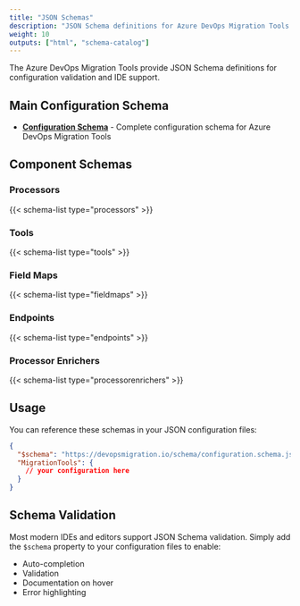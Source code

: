 ```yaml
---
title: "JSON Schemas"
description: "JSON Schema definitions for Azure DevOps Migration Tools configuration"
weight: 10
outputs: ["html", "schema-catalog"]
---
```


The Azure DevOps Migration Tools provide JSON Schema definitions for configuration validation and IDE support.

## Main Configuration Schema

- **[Configuration Schema](configuration.schema.json)** - Complete configuration schema for Azure DevOps Migration Tools

## Component Schemas

### Processors

{{< schema-list type="processors" >}}

### Tools  

{{< schema-list type="tools" >}}

### Field Maps

{{< schema-list type="fieldmaps" >}}

### Endpoints

{{< schema-list type="endpoints" >}}

### Processor Enrichers

{{< schema-list type="processorenrichers" >}}

## Usage

You can reference these schemas in your JSON configuration files:

```json
{
  "$schema": "https://devopsmigration.io/schema/configuration.schema.json",
  "MigrationTools": {
    // your configuration here
  }
}
```

## Schema Validation

Most modern IDEs and editors support JSON Schema validation. Simply add the `$schema` property to your configuration files to enable:

- Auto-completion
- Validation
- Documentation on hover
- Error highlighting
